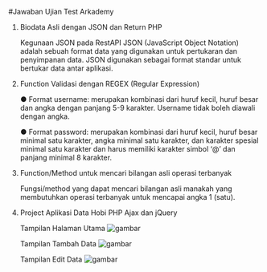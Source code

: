 #Jawaban Ujian Test Arkademy

1.  Biodata Asli dengan JSON dan Return PHP

    Kegunaan JSON pada RestAPI
    JSON (JavaScript Object Notation) adalah sebuah format data yang digunakan untuk pertukaran dan penyimpanan data. JSON 
    digunakan sebagai format standar untuk bertukar data antar aplikasi.

2.  Function Validasi dengan REGEX (Regular Expression)

    ● Format username: merupakan kombinasi dari huruf kecil, huruf besar dan angka dengan panjang 5-9 karakter. Username tidak 
      boleh diawali   
      dengan angka.
      
    ● Format password: merupakan kombinasi dari huruf kecil, huruf besar minimal satu karakter, angka minimal satu karakter, dan 
      karakter spesial 
      minimal satu karakter dan harus memiliki karakter simbol ‘@’  dan panjang minimal 8 karakter.

3.  Function/Method untuk mencari bilangan asli operasi terbanyak

    Fungsi/method yang dapat mencari bilangan asli manakah yang membutuhkan operasi terbanyak untuk mencapai angka 1 (satu).

7.  Project Aplikasi Data Hobi PHP Ajax dan jQuery

    Tampilan Halaman Utama
    ![gambar](https://user-images.githubusercontent.com/52070105/60757814-b4e50a00-a039-11e9-9d1d-bf5c69a7e746.png)
    
    Tampilan Tambah Data
    ![gambar](https://user-images.githubusercontent.com/52070105/60757865-52403e00-a03a-11e9-8faf-cf383cb9282e.png)
    
    Tampilan Edit Data
    ![gambar](https://user-images.githubusercontent.com/52070105/60757876-7d2a9200-a03a-11e9-87e5-bc4ed34b6a2c.png)
